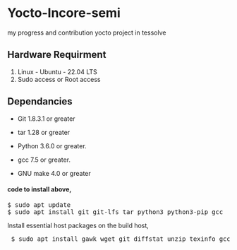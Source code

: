 # Yocto-Incore-semi
my progress and contribution yocto project in tessolve

## Hardware Requirment
1. Linux - Ubuntu - 22.04 LTS
2. Sudo access or Root access

## Dependancies
<ul>
<li><p>Git 1.8.3.1 or greater</p></li>
<li><p>tar 1.28 or greater</p></li>
<li><p>Python 3.6.0 or greater.</p></li>
<li><p>gcc 7.5 or greater.</p></li>
<li><p>GNU make 4.0 or greater</p></li>
</ul>

#### code to install above,
<pre class="wp-block-syntaxhighlighter-code">$ sudo apt update
$ sudo apt install git git-lfs tar python3 python3-pip gcc</pre>

Install essential host packages on the build host,
<pre> $ sudo apt install gawk wget git diffstat unzip texinfo gcc build-essential chrpath socat cpio python3 python3-pip python3-pexpect xz-utils debianutils iputils-ping python3-git python3-jinja2 libegl1-mesa libsdl1.2-dev pylint3 xterm python3-subunit mesa-common-dev zstd liblz4-tool </pre>
